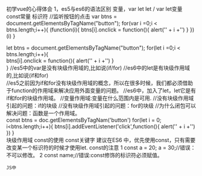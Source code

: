 初学vue的心得体会
1，es5与es6的语法区别
   变量，var let
   let / var
   let变量 const常量 标识符
   //监听按钮的点击
   var btns = document.getElementsByTagName("button");
   for(var i =0;i < btns.length;i++){
    (function(i){
      btns[i].onclick = function(){
       alert('' + i +'')
      }
    })(i)
   }
   
   let btns = document.getElementsByTagName("button");
   for(let i =0;i < btns.length;i++){   
      btns[i].onclick = function(){
       alert('' + i +'')
      }   
   }
   //es5中的var是没有块级作用域的,比如说(if/for)
   //es6中的let是有块级作用域的,比如说(if和for)  
   //es5之前因为if和for没有块级作用域的概念，所以在很多时候，我们都必须借助于function的作用域来解决应用外面变量的问题。
   //es6中，加入了let，let它是有if和for的块级作用域。
   //变量作用域:变量在什么范围内是可用.
   //没有块级作用域引起的问题：if的块级
   //没有块级作用域引起的问题：for的块级
   //为什么闭包可以解决问题：函数是一个作用域。  
    const btns = doc.getElementsByTagNam('button')
    for(let i = 0; i<btns.length;i++){
        btns[i].addEventListener('click',function(){
                alert('' + i +'')
        })
    }   
   块级作用域
   const的使用
        const关键字
        建议在ES6 中，优先使用const，只有需要改变某一个标识符的时候才使用let.
        const的注意 1
                const a = 20;
                a = 30;//错误：不可以修改。
               2
                const name;//错误:const修饰的标识符必须赋值。
                        
        
    JS中
